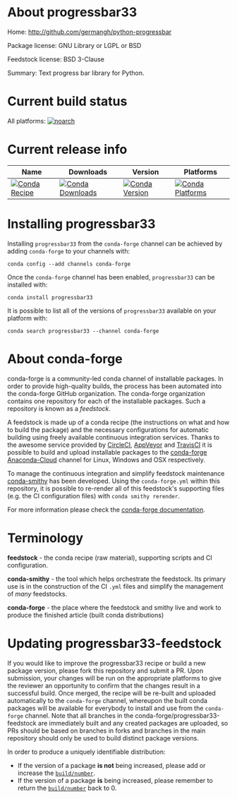 About progressbar33
===================

Home: http://github.com/germangh/python-progressbar

Package license: GNU Library or LGPL or BSD

Feedstock license: BSD 3-Clause

Summary: Text progress bar library for Python.



Current build status
====================

All platforms:
[![noarch](https://img.shields.io/circleci/project/github/conda-forge/progressbar33-feedstock/master.svg?label=noarch)](https://circleci.com/gh/conda-forge/progressbar33-feedstock)

Current release info
====================

| Name | Downloads | Version | Platforms |
| --- | --- | --- | --- |
| [![Conda Recipe](https://img.shields.io/badge/recipe-progressbar33-green.svg)](https://anaconda.org/conda-forge/progressbar33) | [![Conda Downloads](https://img.shields.io/conda/dn/conda-forge/progressbar33.svg)](https://anaconda.org/conda-forge/progressbar33) | [![Conda Version](https://img.shields.io/conda/vn/conda-forge/progressbar33.svg)](https://anaconda.org/conda-forge/progressbar33) | [![Conda Platforms](https://img.shields.io/conda/pn/conda-forge/progressbar33.svg)](https://anaconda.org/conda-forge/progressbar33) |

Installing progressbar33
========================

Installing `progressbar33` from the `conda-forge` channel can be achieved by adding `conda-forge` to your channels with:

```
conda config --add channels conda-forge
```

Once the `conda-forge` channel has been enabled, `progressbar33` can be installed with:

```
conda install progressbar33
```

It is possible to list all of the versions of `progressbar33` available on your platform with:

```
conda search progressbar33 --channel conda-forge
```


About conda-forge
=================

conda-forge is a community-led conda channel of installable packages.
In order to provide high-quality builds, the process has been automated into the
conda-forge GitHub organization. The conda-forge organization contains one repository
for each of the installable packages. Such a repository is known as a *feedstock*.

A feedstock is made up of a conda recipe (the instructions on what and how to build
the package) and the necessary configurations for automatic building using freely
available continuous integration services. Thanks to the awesome service provided by
[CircleCI](https://circleci.com/), [AppVeyor](http://www.appveyor.com/)
and [TravisCI](https://travis-ci.org/) it is possible to build and upload installable
packages to the [conda-forge](https://anaconda.org/conda-forge)
[Anaconda-Cloud](http://docs.anaconda.org/) channel for Linux, Windows and OSX respectively.

To manage the continuous integration and simplify feedstock maintenance
[conda-smithy](http://github.com/conda-forge/conda-smithy) has been developed.
Using the ``conda-forge.yml`` within this repository, it is possible to re-render all of
this feedstock's supporting files (e.g. the CI configuration files) with ``conda smithy rerender``.

For more information please check the [conda-forge documentation](https://conda-forge.org/docs/).

Terminology
===========

**feedstock** - the conda recipe (raw material), supporting scripts and CI configuration.

**conda-smithy** - the tool which helps orchestrate the feedstock.
                   Its primary use is in the construction of the CI ``.yml`` files
                   and simplify the management of *many* feedstocks.

**conda-forge** - the place where the feedstock and smithy live and work to
                  produce the finished article (built conda distributions)


Updating progressbar33-feedstock
================================

If you would like to improve the progressbar33 recipe or build a new
package version, please fork this repository and submit a PR. Upon submission,
your changes will be run on the appropriate platforms to give the reviewer an
opportunity to confirm that the changes result in a successful build. Once
merged, the recipe will be re-built and uploaded automatically to the
`conda-forge` channel, whereupon the built conda packages will be available for
everybody to install and use from the `conda-forge` channel.
Note that all branches in the conda-forge/progressbar33-feedstock are
immediately built and any created packages are uploaded, so PRs should be based
on branches in forks and branches in the main repository should only be used to
build distinct package versions.

In order to produce a uniquely identifiable distribution:
 * If the version of a package **is not** being increased, please add or increase
   the [``build/number``](http://conda.pydata.org/docs/building/meta-yaml.html#build-number-and-string).
 * If the version of a package **is** being increased, please remember to return
   the [``build/number``](http://conda.pydata.org/docs/building/meta-yaml.html#build-number-and-string)
   back to 0.